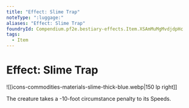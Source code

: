 ```yaml
---
title: "Effect: Slime Trap"
noteType: ":luggage:"
aliases: "Effect: Slime Trap"
foundryId: Compendium.pf2e.bestiary-effects.Item.XSAmMuMgMvdjdpHc
tags:
  - Item
---
```


# Effect: Slime Trap
![[icons-commodities-materials-slime-thick-blue.webp|150 lp right]]

The creature takes a -10-foot circumstance penalty to its Speeds.
